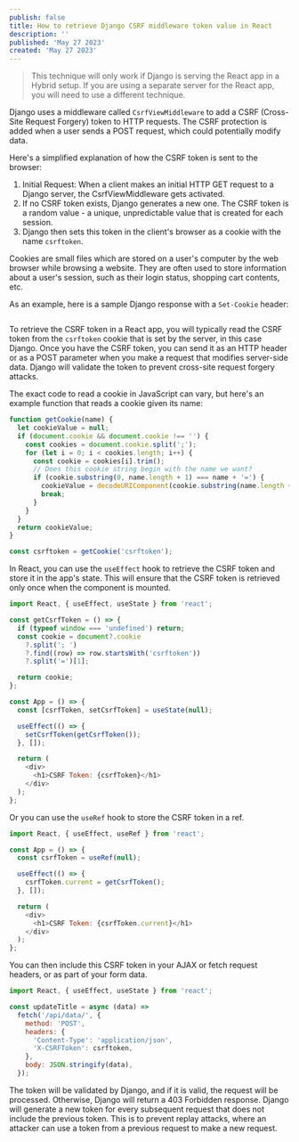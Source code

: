```yaml
---
publish: false
title: How to retrieve Django CSRF middleware token value in React
description: ''
published: 'May 27 2023'
created: 'May 27 2023'
---
```


> This technique will only work if Django is serving the React app in a Hybrid setup. If you are using a separate server for the React app, you will need to use a different technique.

Django uses a middleware called `CsrfViewMiddleware` to add a CSRF (Cross-Site Request Forgery) token to HTTP requests. The CSRF protection is added when a user sends a POST request, which could potentially modify data.

Here's a simplified explanation of how the CSRF token is sent to the browser:

1. Initial Request: When a client makes an initial HTTP GET request to a Django server, the CsrfViewMiddleware gets activated.
2. If no CSRF token exists, Django generates a new one. The CSRF token is a random value - a unique, unpredictable value that is created for each session.
3. Django then sets this token in the client's browser as a cookie with the name `csrftoken`.

Cookies are small files which are stored on a user's computer by the web browser while browsing a website. They are often used to store information about a user's session, such as their login status, shopping cart contents, etc.

As an example, here is a sample Django response with a `Set-Cookie` header:

```

```

To retrieve the CSRF token in a React app, you will typically read the CSRF token from the `csrftoken` cookie that is set by the server, in this case Django. Once you have the CSRF token, you can send it as an HTTP header or as a POST parameter when you make a request that modifies server-side data. Django will validate the token to prevent cross-site request forgery attacks.

The exact code to read a cookie in JavaScript can vary, but here's an example function that reads a cookie given its name:

```js title="utils.js"
function getCookie(name) {
  let cookieValue = null;
  if (document.cookie && document.cookie !== '') {
    const cookies = document.cookie.split(';');
    for (let i = 0; i < cookies.length; i++) {
      const cookie = cookies[i].trim();
      // Does this cookie string begin with the name we want?
      if (cookie.substring(0, name.length + 1) === name + '=') {
        cookieValue = decodeURIComponent(cookie.substring(name.length + 1));
        break;
      }
    }
  }
  return cookieValue;
}

const csrftoken = getCookie('csrftoken');
```

In React, you can use the `useEffect` hook to retrieve the CSRF token and store it in the app's state. This will ensure that the CSRF token is retrieved only once when the component is mounted.

```js title="App.js"
import React, { useEffect, useState } from 'react';

const getCsrfToken = () => {
  if (typeof window === 'undefined') return;
  const cookie = document?.cookie
    ?.split('; ')
    ?.find((row) => row.startsWith('csrftoken'))
    ?.split('=')[1];

  return cookie;
};

const App = () => {
  const [csrfToken, setCsrfToken] = useState(null);

  useEffect(() => {
    setCsrfToken(getCsrfToken());
  }, []);

  return (
    <div>
      <h1>CSRF Token: {csrfToken}</h1>
    </div>
  );
};
```

Or you can use the `useRef` hook to store the CSRF token in a ref.

```js title="App.js"
import React, { useEffect, useRef } from 'react';

const App = () => {
  const csrfToken = useRef(null);

  useEffect(() => {
    csrfToken.current = getCsrfToken();
  }, []);

  return (
    <div>
      <h1>CSRF Token: {csrfToken.current}</h1>
    </div>
  );
};
```

You can then include this CSRF token in your AJAX or fetch request headers, or as part of your form data.

```js title="App.js"
import React, { useEffect, useState } from 'react';

const updateTitle = async (data) =>
  fetch('/api/data/', {
    method: 'POST',
    headers: {
      'Content-Type': 'application/json',
      'X-CSRFToken': csrftoken,
    },
    body: JSON.stringify(data),
  });
```

The token will be validated by Django, and if it is valid, the request will be processed. Otherwise, Django will return a 403 Forbidden response.
Django will generate a new token for every subsequent request that does not include the previous token. This is to prevent replay attacks, where an attacker can use a token from a previous request to make a new request.
